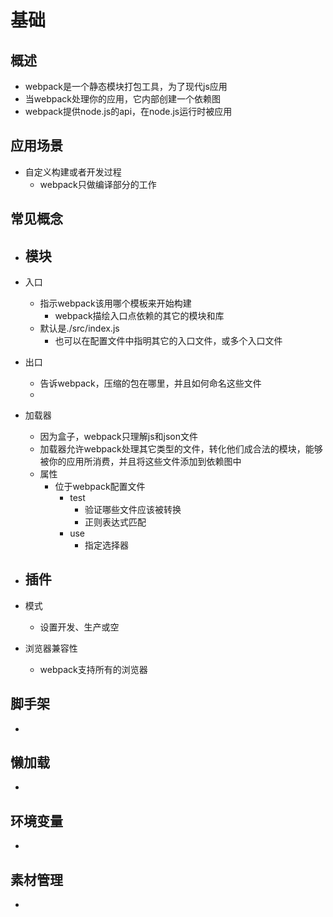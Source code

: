 # 基础
## 概述
- webpack是一个静态模块打包工具，为了现代js应用
- 当webpack处理你的应用，它内部创建一个依赖图
- webpack提供node.js的api，在node.js运行时被应用

## 应用场景
- 自定义构建或者开发过程
	- webpack只做编译部分的工作

## 常见概念
- 模块
	- 
- 入口
	- 指示webpack该用哪个模板来开始构建
		- webpack描绘入口点依赖的其它的模块和库 
	- 默认是./src/index.js	
		- 也可以在配置文件中指明其它的入口文件，或多个入口文件

- 出口
	- 告诉webpack，压缩的包在哪里，并且如何命名这些文件
	- 
- 加载器
	- 因为盒子，webpack只理解js和json文件
	- 加载器允许webpack处理其它类型的文件，转化他们成合法的模块，能够被你的应用所消费，并且将这些文件添加到依赖图中
	- 属性
		- 位于webpack配置文件
			- test
				- 验证哪些文件应该被转换
				- 正则表达式匹配
			- use
				- 指定选择器
- 插件
	- 
- 模式
	- 设置开发、生产或空
- 浏览器兼容性
	- webpack支持所有的浏览器

## 脚手架
- 

## 懒加载
- 

## 环境变量
- 

## 素材管理
- 